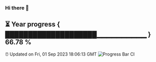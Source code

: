 ### Hi there 👋
⏳ Year progress { ████████████████████▁▁▁▁▁▁▁▁▁▁ } 66.78 %
---
⏰ Updated on Fri, 01 Sep 2023 18:06:13 GMT
![Progress Bar CI](https://github.com/Moyi321/Moyi321/workflows/Progress%20Bar%20CI/badge.svg)
